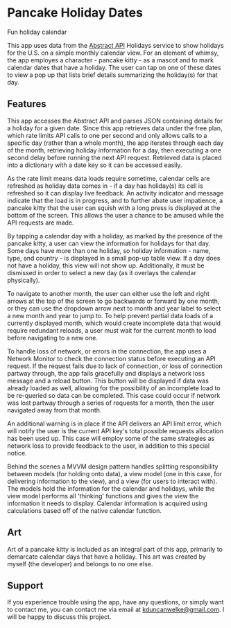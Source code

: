 # Pancake Holiday Dates
Fun holiday calendar

This app uses data from the [Abstract API](https://app.abstractapi.com) Holidays service to show holidays for the U.S. on a simple monthly calendar view. For an element of whimsy, the app employes a character - pancake kitty - as a mascot and to mark calendar dates that have a holiday. The user can tap on one of these dates to view a pop up that lists brief details summarizing the holiday(s) for that day.

## Features

This app accesses the Abstract API and parses JSON containing details for a holiday for a given date. Since this app retrieves data under the free plan, which rate limits API calls to one per second and only allows calls to a specific day (rather than a whole month), the app iterates through each day of the month, retrieving holiday information for a day, then executing a one second delay before running the next API request. Retrieved data is placed into a dictionary with a date key so it can be accessed easily.

As the rate limit means data loads require sometime, calendar cells are refreshed as holiday data comes in - if a day has holiday(s) its cell is refreshed so it can display live feedback. An activity indicator and message indicate that the load is in progress, and to further abate user impatience, a pancake kitty that the user can squish with a long press is displayed at the bottom of the screen. This allows the user a chance to be amused while the API requests are made.

By tapping a calendar day with a holiday, as marked by the presence of the pancake kitty, a user can view the information for holidays for that day. Some days have more than one holiday, so holiday information - name, type, and country - is displayed in a small pop-up table view. If a day does not have a holiday, this view will not show up. Additionally, it must be dismissed in order to select a new day (as it overlays the calendar physically).

To navigate to another month, the user can either use the left and right arrows at the top of the screen to go backwards or forward by one month, or they can use the dropdown arrow next to month and year label to select a new month and year to jump to. To help prevent partial data loads of a currently displayed month, which would create incomplete data that would require redundant reloads, a user must wait for the current month to load before navigating to a new one.

To handle loss of network, or errors in the connection, the app uses a Network Monitor to check the connection status before executing an API request. If the request fails due to lack of connection, or loss of connection partway through, the app fails gracefully and displays a network loss message and a reload button. This button will be displayed if data was already loaded as well, allowing for the possibility of an incomplete load to be re-queried so data can be completed. This case could occur if network was lost partway through a series of requests for a month, then the user navigated away from that month.

An additional warning is in place if the API delivers an API limit error, which will notify the user is the current API key's total possible requests allocation has been used up. This case will employ some of the same strategies as network loss to provide feedback to the user, in addition to this special notice.

Behind the scenes a MVVM design pattern handles splitting responsibility between models (for holding onto data), a view model (one in this case, for delivering information to the view), and a view (for users to interact with). The models hold the information for the calendar and holidays, while the view model performs all 'thinking' functions and gives the view the information it needs to display. Calendar information is acquired using calculations based off of the native calendar function. 

## Art
Art of a pancake kitty is included as an integral part of this app, primarily to demarcate calendar days that have a holiday. This art was created by myself (the developer) and belongs to no one else.

## Support
If you experience trouble using the app, have any questions, or simply want to contact me, you can contact me via email at kduncanwelke@gmail.com. I will be happy to discuss this project.
